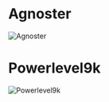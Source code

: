 # Agnoster

![Agnoster](http://oi63.tinypic.com/ipcuax.jpg)

# Powerlevel9k

![Powerlevel9k](http://i63.tinypic.com/2ch0yrq.png)